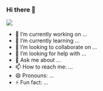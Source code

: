### Hi there 👋

<!--
**LogicFlame-Dev/LogicFlame-Dev** is a ✨ _special_ ✨ repository because its `README.md` (this file) appears on your GitHub profile.

Here are some ideas to get you started: -->

![](https://komarev.com/ghpvc/?username=LogicFlame-Dev&label=PROFILE+VIEWS&color=orange)


- 🔭 I’m currently working on ...
- 🌱 I’m currently learning ...
- 👯 I’m looking to collaborate on ...
- 🤔 I’m looking for help with ...
- 💬 Ask me about ...
- 📫 How to reach me: ...
- 😄 Pronouns: ...
- ⚡ Fun fact: ...

